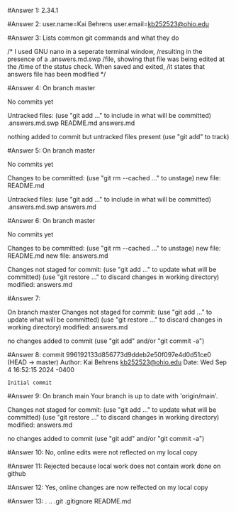 #Answer 1: 
2.34.1

#Answer 2: 
user.name=Kai Behrens
user.email=kb252523@ohio.edu

#Answer 3: 
Lists common git commands and what they do

/* I used GNU nano in a seperate terminal window, /resulting in the presence of a .answers.md.swp /file, showing that file was being edited at the /time of the status check. When saved and exited, /it states that answers file has been modified
*/

#Answer 4: On branch master

No commits yet

Untracked files:
  (use "git add <file>..." to include in what will be committed)
	.answers.md.swp
	README.md
	answers.md

nothing added to commit but untracked files present (use "git add" to track)

#Answer 5:
On branch master

No commits yet

Changes to be committed:
  (use "git rm --cached <file>..." to unstage)
	new file:   README.md

Untracked files:
  (use "git add <file>..." to include in what will be committed)
	.answers.md.swp
	answers.md

#Answer 6: 
On branch master

No commits yet

Changes to be committed:
  (use "git rm --cached <file>..." to unstage)
	new file:   README.md
	new file:   answers.md

Changes not staged for commit:
  (use "git add <file>..." to update what will be committed)
  (use "git restore <file>..." to discard changes in working directory)
	modified:   answers.md

#Answer 7:

On branch master
Changes not staged for commit:
  (use "git add <file>..." to update what will be committed)
  (use "git restore <file>..." to discard changes in working directory)
	modified:   answers.md

no changes added to commit (use "git add" and/or "git commit -a")

#Answer 8:
commit 996192133d856773d9ddeb2e50f097e4d0d51ce0 (HEAD -> master)
Author: Kai Behrens <kb252523@ohio.edu>
Date:   Wed Sep 4 16:52:15 2024 -0400

    Initial commit

#Answer 9:
On branch main
Your branch is up to date with 'origin/main'.

Changes not staged for commit:
  (use "git add <file>..." to update what will be committed)
  (use "git restore <file>..." to discard changes in working directory)
	modified:   answers.md

no changes added to commit (use "git add" and/or "git commit -a")

#Answer 10:
No, online edits were not reflected on my local copy

#Answer 11:
Rejected because local work does not contain work done on github

#Answer 12:
Yes, online changes are now relfected on my local copy

#Answer 13:
.  ..  .git  .gitignore  README.md